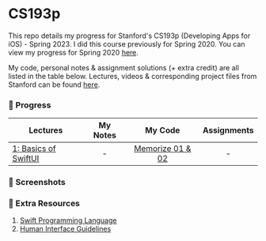 # CS193p
This repo details my progress for Stanford's CS193p (Developing Apps for iOS) - Spring 2023. I did this course previously for Spring 2020. You can view my progress for Spring 2020 [here](https://github.com/sk-ruban/CS193p/tree/master/2020).

My code, personal notes & assignment solutions (+ extra credit) are all listed in the table below. 
Lectures, videos & corresponding project files from Stanford can be found [here](https://cs193p.sites.stanford.edu/2023).

### 🚧 Progress
| Lectures | My Notes | My Code | Assignments |
| --------------- | :-------------: | :-------------: | :-------------: |
| [1: Basics of SwiftUI](https://www.youtube.com/watch?v=n1qabtjZ_jg) | - | [Memorize 01 & 02](https://github.com/sk-ruban/CS193p/tree/master/01%20%26%2002%20-%20Memorize) | - |

### 📸 Screenshots

### 🍕 Extra Resources
1. [Swift Programming Language](https://docs.swift.org/swift-book/documentation/the-swift-programming-language/)
2. [Human Interface Guidelines](https://developer.apple.com/design/human-interface-guidelines/)